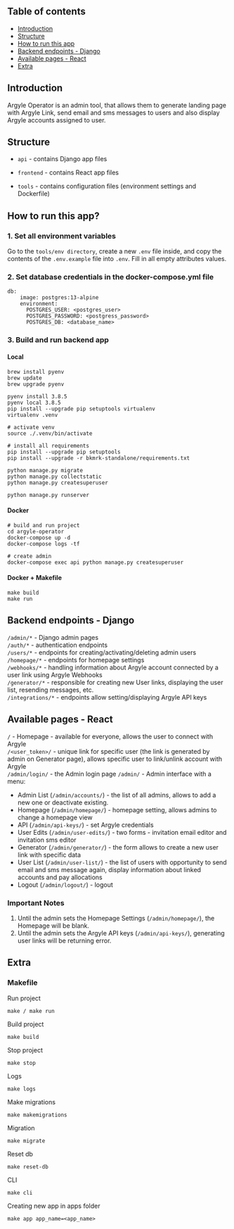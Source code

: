 ## Table of contents
* [Introduction](#introduction)
* [Structure](#structure)
* [How to run this app](#how-to-run-this-app)
* [Backend endpoints - Django](#backend-endpoints---django)
* [Available pages - React](#available-pages---react)
* [Extra](#extra)

## Introduction
Argyle Operator is an admin tool, that allows them to generate landing page with Argyle Link, send email and sms messages to users 
and also display Argyle accounts assigned to user.

## Structure
- `api` - contains Django app files

- `frontend` - contains React app files

- `tools` - contains configuration files (environment settings and Dockerfile)


## How to run this app?

### 1. Set all environment variables
Go to the `tools/env directory`, create a new `.env` file inside, and copy the contents of the `.env.example` file into `.env`. 
Fill in all empty attributes values.

### 2. Set database credentials in the docker-compose.yml file
```  
db:
    image: postgres:13-alpine
    environment:
      POSTGRES_USER: <postgres_user>
      POSTGRES_PASSWORD: <postgress_password>
      POSTGRES_DB: <database_name>
 ```

### 3. Build and run backend app
#### Local
```
brew install pyenv
brew update
brew upgrade pyenv

pyenv install 3.8.5
pyenv local 3.8.5
pip install --upgrade pip setuptools virtualenv
virtualenv .venv

# activate venv
source ./.venv/bin/activate

# install all requirements
pip install --upgrade pip setuptools
pip install --upgrade -r bkmrk-standalone/requirements.txt

python manage.py migrate
python manage.py collectstatic
python manage.py createsuperuser

python manage.py runserver

```

#### Docker
```
# build and run project
cd argyle-operator
docker-compose up -d
docker-compose logs -tf

# create admin
docker-compose exec api python manage.py createsuperuser
```

#### Docker + Makefile
```
make build
make run
```

## Backend endpoints - Django
`/admin/*` - Django admin pages \
`/auth/*` - authentication endpoints \
`/users/*` - endpoints for creating/activating/deleting admin users \
`/homepage/*` - endpoints for homepage settings \
`/webhooks/*` - handling information about Argyle account connected by a user link using Argyle Webhooks \
`/generator/*` - responsible for creating new User links, displaying the user list, resending messages, etc. \
`/integrations/*` - endpoints allow setting/displaying Argyle API keys 


## Available pages - React
`/` - Homepage - available for everyone, allows the user to connect with Argyle \
`/<user_token>/` - unique link for specific user (the link is generated by admin on Generator page), allows specific user to link/unlink account with Argyle \
`/admin/login/` - the Admin login page 
`/admin/` - Admin interface with a menu: 
* Admin List (`/admin/accounts/`) - the list of all admins, allows to add a new one or deactivate existing. 
* Homepage (`/admin/homepage/`) - homepage setting, allows admins to change a homepage view 
* API (`/admin/api-keys/`) - set Argyle credentials 
* User Edits (`/admin/user-edits/`) - two forms - invitation email editor and invitation sms editor 
* Generator (`/admin/generator/`) - the form allows to create a new user link with specific data 
* User List (`/admin/user-list/`) - the list of users with opportunity to send email and sms message again, display information about linked accounts and pay allocations 
* Logout (`/admin/logout/`) - logout

### **Important Notes**
1. Until the admin sets the Homepage Settings (`/admin/homepage/`), the Homepage will be blank.
2. Until the admin sets the Argyle API keys (`/admin/api-keys/`), generating user links will be returning error.

## Extra
### Makefile

Run project

```
make / make run
```

Build project

```
make build
```

Stop project

```
make stop
```

Logs

```
make logs
```

Make migrations

```
make makemigrations
```

Migration

```
make migrate
```

Reset db

```
make reset-db
```

CLI

```
make cli
```

Creating new app in apps folder
```
make app app_name=<app_name>
```
